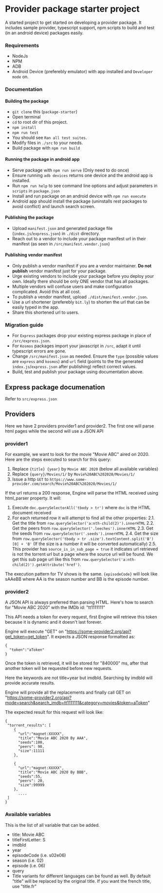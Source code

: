# Provider package starter project
A started project to get started on developing a provider package. It includes sample provider, typescript support, npm scripts to build and test (in an android device) packages easily.

### Requirements
- NodeJs
- NPM
- ADB
- Android Device (preferebly emulator) with app installed and `Developer mode` on.

### Documentation

#### Building the package

- `git clone` this (`package-starter`)
- Open terminal
- `cd` to root dir of this project.
- `npm install`
- `npm run test`
- You should see `Ran all test suites`.
- Modify files in `./src` to your needs.
- Build package with `npm run build`


#### Running the package in android app
- Serve package with `npm run serve` (Only need to do once)
- Ensure running `adb devices` returns one device and the android app is installed.
- Run `npm run help` to see command line options and adjust parameters in `scripts` in `package.json`
- Install and run package on an android device with `npm run execute`
- Android app should install the package (uninstalls rest packages to avoid conflict) and launch search screen.

#### Publishing the package
- Upload `manifest.json` and generated package file (`index.js`/`express.json`) in `./dist` directory.
- Reach out to a vendor to include your package manifest url in their manifest (as seen in `/src/manifest.vendor.json`)

#### Publishing vendor manifest
- Only publish a vendor manifest if you are a vendor maintainer. **Do not publish** vendor manifest just for your package. 
- Urge existing vendors to include your package before you deploy your own. Ideally there should be only ONE vendor that has all packages. 
- Multiple vendors will confuse users and make configuration complicated. Avoid this at all cost.
- To publish a vendor manifest, upload `./dist/manifest.vendor.json`.
- Use a url shortener (preferebly `bit.ly`) to shorten the url that can be easily typed in the app.
- Share this shortened url to users.

### Migration guide
- For `Express` packages drop your existing express package in place of `/src/express.json`.
- For `Kosmos` packages import your javascript in `/src`, adapt it until typescript errors are gone.
- Change `/src/manifest.json` as needed. Ensure the `type` (possible values are `express` and `kosmos`) and `url` field (points to the the generated `index.js`/`express.json` after publishing) reflect correct values.
- Build, test and publish your package using documentation above.



## Express package documenation
Refer to `src/express.json`

## Providers
Here we have 2 providers provider1 and provider2. The first one will parse html pages while the second will use a JSON API

### provider1

For example, we want to look for the movie "Movie ABC" aired on 2020. Here are the steps executed to search for this query:

1. Replace `{title} {year}` by `Movie ABC 2020` (below all available variables)
2. Replace `{query}/Movies/1/` by `Movie%20ABC%202020/Movies/1/`
3. Issue a http `GET` to `https://www.some-provider.com/search/Movie%20ABC%202020/Movies/1/`

If the url returns a 200 response, Engine will parse the HTML received using html_parser property. It will:

1. Execute `doc.querySelectorAll('tbody > tr')` where `doc` is the HTML document received
2. For each returned row it will attempt to find all the other properties:
	2.1. Get the title from `row.querySelector('a:nth-child(2)').innerHTML`
    2.2. Get the peers from `row.querySelector('.leeches').innerHTML`
    2.3. Get the seeds from `row.querySelector('.seeds').innerHTML`
    2.4. Get the size from `row.querySelector('tbody > tr .size').textContent.split('B')[0] + 'B'` (If the size is a number it will be converted automatically)
    2.5. This provider has `source_is_in_sub_page = true` it indicates url retrieved is not the torrent url but a page where the source url will be found. We get this sub page url like this from `row.querySelector('a:nth-child(2)').getAttribute('href')`.

The execution pattern for TV shows is the same. `{episodeCode}` will look like sAAeBB where AA is the season number and BB is the episode number.

### provider2
A JSON API is always preferred than parsing HTML. Here's how to search for "Movie ABC 2020" with the IMDb id: "tt1111111"

This API needs a token for every request, first Engine will retrieve this token because it is dynamic and it doesn't last forever.

Engine will execute "GET" on "https://some-provider2.org/api?get_token=get_token". It expects a JSON response formatted as:

```
{
  "token":"aToken"
}
```

Once the token is retrieved, it will be stored for "840000" ms, after that another token will be requested before new requests.

Here the keywords are not title+year but imdbId. Searching by imdbId will provide accurate results.

Engine will provide all the replacements and finally call GET on "https://some-provider2.org/api?mode=search&search_imdb=tt1111111&category=movies&token=aToken"

The expected result for this request will look like:
```
{
 "torrent_results": [
    {
      "url":"magnet:XXXXX",
      "title":"Movie ABC 2020 By AAA",
      "seeds":100,
      "peers": 90,
      "size":11111
    },

    {
      "url":"magnet:XXXXX",
      "title":"Movie ABC 2020 By BBB",
      "seeds":55,
      "peers": 20,
      "size":99999
    },
      ....
 ]
}
```

### Available variables

This is the list of all variable that can be added.

* title: Movie ABC
* titleFirstLetter: S
* imdbId
* year
* episodeCode (i.e. s02e06)
* season (i.e. 02)
* episode (i.e. 06)
* query
* Title variants for different languages can be found as well. By default "title" will be replaced by the original title. If you want the french title, use "title.fr"

